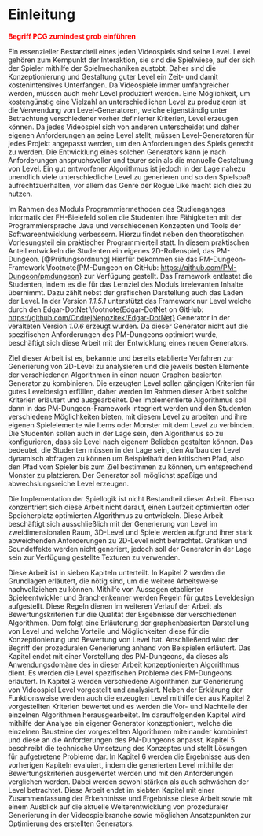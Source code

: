 # Einleitung

<!--
*   Worum geht es hier? Was ist das betrachtete Problem bzw. die Fragestellung der Arbeit?
*   Darstellung der Bedeutung und Relevanz: Warum sollte die Fragestellung bearbeitet werden?
*   Einordnung in den Kontext
*   Abgrenzung: Welche Probleme werden im Rahmen der Arbeit *nicht* gelöst?
*   Zielsetzung: Möglichst genaue Beschreibung der Ziele der Arbeit, etwa erwarteter Nutzen oder wissenschaftlicher Beitrag

Umfang: typisch ca. 8% ... 10% der Arbeit
-->

<span style="color:red"> **Begriff PCG zumindest grob einführen** </span>

Ein essenzieller Bestandteil eines jeden Videospiels sind seine Level. Level gehören zum Kernpunkt der Interaktion, sie sind die Spielwiese, auf der sich der Spieler mithilfe der Spielmechaniken austobt. Daher sind die Konzeptionierung und Gestaltung guter Level ein Zeit- und damit kostenintensives Unterfangen. Da Videospiele immer umfangreicher werden, müssen auch mehr Level produziert werden. Eine Möglichkeit, um kostengünstig eine Vielzahl an unterschiedlichen Level zu produzieren ist die Verwendung von Level-Generatoren, welche eigenständig unter Betrachtung verschiedener vorher definierter Kriterien, Level erzeugen können. Da jedes Videospiel sich von anderen unterscheidet und daher eigenen Anforderungen an seine Level stellt, müssen Level-Generatoren für jedes Projekt angepasst werden, um den Anforderungen des Spiels gerecht zu werden. Die Entwicklung eines solchen Generators kann je nach Anforderungen anspruchsvoller und teurer sein als die manuelle Gestaltung von Level. Ein gut entworfener Algorithmus ist jedoch in der Lage nahezu unendlich viele unterschiedliche Level zu generieren und so den Spielspaß aufrechtzuerhalten, vor allem das Genre der Rogue Like macht sich dies zu nutzen.

Im Rahmen des Moduls Programmiermethoden des Studienganges Informatik der FH-Bielefeld sollen die Studenten ihre Fähigkeiten mit der Programmiersprache Java und verschiedenen Konzepten und Tools der Softwareentwicklung verbessern. Hierzu findet neben den theoretischen Vorlesungsteil ein praktischer Programmierteil statt. In diesem praktischen Anteil entwickeln die Studenten ein eigenes 2D-Rollenspiel, das PM-Dungeon. [@Prüfungsordnung] Hierfür bekommen sie das PM-Dungeon-Framework \footnote{PM-Dungeon on GitHub: https://github.com/PM-Dungeon/pmdungeon} zur Verfügung gestellt. Das Framework entlastet die Studenten, indem es die für das Lernziel des Moduls irrelevanten Inhalte übernimmt. Dazu zählt nebst der grafischen Darstellung auch das Laden der Level. In der Version *1.1.5.1* unterstützt das Framework nur Level welche durch den Edgar-DotNet \footnote{Edgar-DotNet on GitHub: https://github.com/OndrejNepozitek/Edgar-DotNet} Generator in der veralteten Version *1.0.6* erzeugt wurden. Da dieser Generator nicht auf die spezifischen Anforderungen des PM-Dungeons optimiert wurde, beschäftigt sich diese Arbeit mit der Entwicklung eines neuen Generators. 

Ziel dieser Arbeit ist es, bekannte und bereits etablierte Verfahren zur Generierung von 2D-Level zu analysieren und die jeweils besten Elemente der verschiedenen Algorithmen in einen neuen Graphen basierten Generator zu kombinieren. Die erzeugten Level sollen gängigen Kriterien für gutes Leveldesign erfüllen, daher werden im Rahmen dieser Arbeit solche Kriterien erläutert und ausgearbeitet. Der implementierte Algorithmus soll dann in das PM-Dungeon-Framework integriert werden und den Studenten verschiedene Möglichkeiten bieten, mit diesem Level zu arbeiten und ihre eigenen Spielelemente wie Items oder Monster mit dem Level zu verbinden. Die Studenten sollen auch in der Lage sein, den Algorithmus so zu konfigurieren, dass sie Level nach eigenem Belieben gestalten können. Das bedeutet, die Studenten müssen in der Lage sein, den Aufbau der Level dynamisch abfragen zu können um Beispielhaft den kritischen Pfad, also den Pfad vom Spieler bis zum Ziel bestimmen zu können, um entsprechend Monster zu platzieren. Der Generator soll möglichst spaßige und abwechslungsreiche Level erzeugen.

Die Implementation der Spiellogik ist nicht Bestandteil dieser Arbeit. Ebenso konzentriert sich diese Arbeit nicht darauf, einen Laufzeit optimierten oder Speicherplatz optimierten Algorithmus zu entwickeln. Diese Arbeit beschäftigt sich ausschließlich mit der Generierung von Level im zweidimensionalen Raum, 3D-Level und Spiele werden aufgrund ihrer stark abweichenden Anforderungen zu 2D-Level nicht betrachtet. Grafiken und Soundeffekte werden nicht generiert, jedoch soll der Generator in der Lage sein zur Verfügung gestellte Texturen zu verwenden. 

Diese Arbeit ist in sieben Kapiteln unterteilt. In Kapitel 2 werden die Grundlagen erläutert, die nötig sind, um die weitere Arbeitsweise nachvollziehen zu können. Mithilfe von Aussagen etablierter Spieleentwickler und Branchenkenner werden Regeln für gutes Leveldesign aufgestellt. Diese Regeln dienen im weiteren Verlauf der Arbeit als Bewertungskriterien für die Qualität der Ergebnisse der verschiedenen Algorithmen. Dem folgt eine Erläuterung der graphenbasierten Darstellung von Level und welche Vorteile und Möglichkeiten diese für die Konzeptionierung und Bewertung von Level hat. Anschließend wird der Begriff der prozeduralen Generierung anhand von Beispielen erläutert. Das Kapitel endet mit einer Vorstellung des PM-Dungeons, da dieses als Anwendungsdomäne des in dieser Arbeit konzeptionierten Algorithmus dient. Es werden die Level spezifischen Probleme des PM-Dungeons erläutert. In Kapitel 3 werden verschiedene Algorithmen zur Generierung von Videospiel Level vorgestellt und analysiert. Neben der Erklärung der Funktionsweise werden auch die erzeugten Level mithilfe der aus Kapitel 2 vorgestellten Kriterien bewertet und es werden die Vor- und Nachteile der einzelnen Algorithmen herausgearbeitet. Im darauffolgenden Kapitel wird mithilfe der Analyse ein eigener Generator konzeptioniert, welche die einzelnen Bausteine der vorgestellten Algorithmen miteinander kombiniert und diese an die Anforderungen des PM-Dungeons anpasst. Kapitel 5 beschreibt die technische Umsetzung des Konzeptes und stellt Lösungen für aufgetretene Probleme dar. In Kapitel 6 werden die Ergebnisse aus den vorherigen Kapiteln evaluiert, indem die generierten Level mithilfe der Bewertungskriterien ausgewertet werden und mit den Anforderungen verglichen werden. Dabei werden sowohl stärken als auch schwächen der Level betrachtet. Diese Arbeit endet im siebten Kapitel mit einer Zusammenfassung der Erkenntnisse und Ergebnisse diese Arbeit sowie mit einem Ausblick auf die aktuelle Weiterentwicklung von prozeduraler Generierung in der Videospielbranche sowie möglichen Ansatzpunkten zur Optimierung des erstellten Generators.



